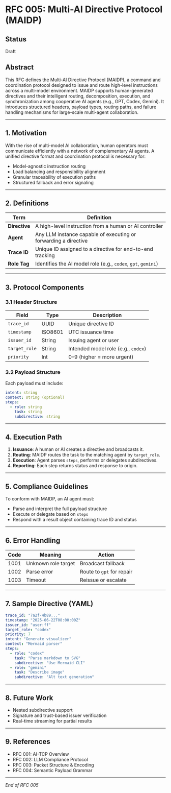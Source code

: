 # RFC 005: Multi-AI Directive Protocol (MAIDP)

## Status
Draft

## Abstract
This RFC defines the Multi-AI Directive Protocol (MAIDP), a command and coordination protocol designed to issue and route high-level instructions across a multi-model environment. MAIDP supports human-generated directives and their intelligent routing, decomposition, execution, and synchronization among cooperative AI agents (e.g., GPT, Codex, Gemini). It introduces structured headers, payload types, routing paths, and failure handling mechanisms for large-scale multi-agent collaboration.

---

## 1. Motivation
With the rise of multi-model AI collaboration, human operators must communicate efficiently with a network of complementary AI agents. A unified directive format and coordination protocol is necessary for:
- Model-agnostic instruction routing
- Load balancing and responsibility alignment
- Granular traceability of execution paths
- Structured fallback and error signaling

---

## 2. Definitions

| Term     | Definition |
|----------|------------|
| **Directive** | A high-level instruction from a human or AI controller |
| **Agent** | Any LLM instance capable of executing or forwarding a directive |
| **Trace ID** | Unique ID assigned to a directive for end-to-end tracking |
| **Role Tag** | Identifies the AI model role (e.g., `codex`, `gpt`, `gemini`) |

---

## 3. Protocol Components

### 3.1 Header Structure

| Field         | Type   | Description |
|---------------|--------|-------------|
| `trace_id`    | UUID   | Unique directive ID |
| `timestamp`   | ISO8601| UTC issuance time |
| `issuer_id`   | String | Issuing agent or user |
| `target_role` | String | Intended model role (e.g., `codex`) |
| `priority`    | Int    | 0–9 (higher = more urgent) |

### 3.2 Payload Structure

Each payload must include:

```yaml
intent: string
context: string (optional)
steps:
  - role: string
    task: string
    subdirective: string
```

---

## 4. Execution Path

1. **Issuance**: A human or AI creates a directive and broadcasts it.
2. **Routing**: MAIDP routes the task to the matching agent by `target_role`.
3. **Execution**: Agent parses `steps`, performs or delegates subdirectives.
4. **Reporting**: Each step returns status and response to origin.

---

## 5. Compliance Guidelines

To conform with MAIDP, an AI agent must:
- Parse and interpret the full payload structure
- Execute or delegate based on `steps`
- Respond with a result object containing trace ID and status

---

## 6. Error Handling

| Code | Meaning             | Action                     |
|------|---------------------|----------------------------|
| 1001 | Unknown role target | Broadcast fallback         |
| 1002 | Parse error         | Route to `gpt` for repair  |
| 1003 | Timeout             | Reissue or escalate        |

---

## 7. Sample Directive (YAML)

```yaml
trace_id: "7a2f-4b89..."
timestamp: "2025-06-22T08:00:00Z"
issuer_id: "user:ff"
target_role: "codex"
priority: 7
intent: "Generate visualizer"
context: "Mermaid parser"
steps:
  - role: "codex"
    task: "Parse markdown to SVG"
    subdirective: "Use Mermaid CLI"
  - role: "gemini"
    task: "Describe image"
    subdirective: "Alt text generation"
```

---

## 8. Future Work

- Nested subdirective support
- Signature and trust-based issuer verification
- Real-time streaming for partial results

---

## 9. References

- RFC 001: AI-TCP Overview
- RFC 002: LLM Compliance Protocol
- RFC 003: Packet Structure & Encoding
- RFC 004: Semantic Payload Grammar

---

*End of RFC 005*

